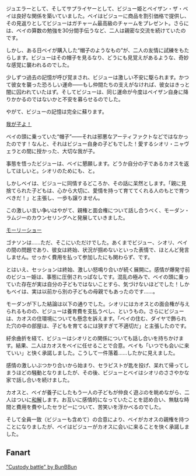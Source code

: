 <!-- title: 引き裂かれた絆、巡り会う家族、そして訪れる和解 -->
<!-- relationship: Family -->

ジュエラーとして、そしてサプライヤーとして、ビジュー姫とペイザン・ザ・ベイは良好な関係を築いていました。ベイはビジューに商品を割引価格で提供し、その見返りとしてビジューはガチャーム最高級のチャームをプレゼント。さらには、ベイの算数の勉強を30分間手伝うなど、二人は親密な交流を続けていたのです。

しかし、ある日ベイが購入した“帽子のようなもの”が、二人の友情に試練をもたらします。ビジューはその帽子を見るなり、どうにも見覚えがあるような、奇妙な感覚に襲われるのでした。

少しずつ過去の記憶が呼び覚まされ、ビジューは激しい不安に駆られます。かつて彼女を襲った恐ろしい運命――もし仲間たちの支えがなければ、彼女はきっと闇に囚われていたはず。そしてビジューは、同じ運命が今度はペイザン自身に降りかかるのではないかと不安を募らせるのでした。

やがて、ビジューの記憶は完全に蘇ります。

[我が子よ！](#embed:https://www.youtube.com/live/AwTYvoyB3Xo?si=A-xdbbE2L2KNBO9B&t=8173)

ベイの頭に乗っていた“帽子”――それは邪悪なアーティファクトなどではなかったのです！なんと、それはビジュー自身の子どもでした！愛するシオリ・ニャヴェラとの間に授かった、大切な我が子。

事態を悟ったビジューは、ベイに懇願します。どうか自分の子であるカオスを返してほしいと。シオリのためにも、と。

しかしベイは、ビジューに同情するどころか、その話に呆然とします。「親に見捨てられた子どもは、心から大切に、愛情を持って育ててくれる人のもとで育つべきだ！」と主張し、一歩も譲りません。

この激しい言い争いはやがて、親権と面会権について話し合うべく、モーダン・ラムジーのカウンセリングへと発展していきました。

[モーリーショー](#embed:https://youtu.be/AwTYvoyB3Xo?t=15988)

ゴナソンは……ただ、そこにいただけでした。あくまでビジュー、シオリ、ベイの間の問題であり、彼女は終始、状況が掴めないといった表情で、ほとんど発言しません。せっかく費用を払って参加したにも関わらず、です。

とはいえ、セッションは終始、激しい怒鳴り合いが続く展開に。感情が爆発寸前のビジュー姫は、事態に圧倒されっぱなしです。混乱の極みで、ベイの頭に乗っていた存在が実は自分の子どもではないことすら、気づけないほどでした！しかもベイは、実は以前から別の子どもの母親でもあったのです……。

モーダンが下した結論は以下の通りでした。シオリにはカオスとの面会権が与えられるものの、ビジューは養育費を支払うべし、というもの。さらにビジューは、カオスの住環境についても懸念を訴えます。「ベイの住む、ダイヤで飾られた穴の中の部屋は、子どもを育てるには狭すぎて不適切だ」と主張したのです。

紆余曲折を経て、ビジューはシオリとの関係についても話し合いを持ちかけます。結果、二人はカオスをベイに任せることで合意。ベイも「いつでも会いに来ていい」と快く承諾しました。こうして一件落着……したかに見えました。

感情の激しいぶつかり合いから始まり、セラピストが匙を投げ、呆れて帰ってしまうほどの騒動となりましたが、その後、ビジューとベイはシオリのささやかな家で話し合いを続けました。

カオスと、ベイが養子にしたもう一人の子どもが仲良く遊ぶのを眺めながら、二人はついに[和解](https://youtu.be/AwTYvoyB3Xo?t=17644)します。お互いに感情的になっていたことを認め合い、無駄な時間と費用を費やしたセラピーについて、苦笑いを浮かべるのでした。

そして全員一致（ビジューも含めて）の合意により、ベイがカオスの親権を持つことになりましたが、ベイはビジューがカオスに会いに来ることを快く承諾しました。

## Fanart

["Custody battle" by BunBBun](https://x.com/BunBBun1/status/1920774925633118555)

<!-- kronii, shiori, gigi -->